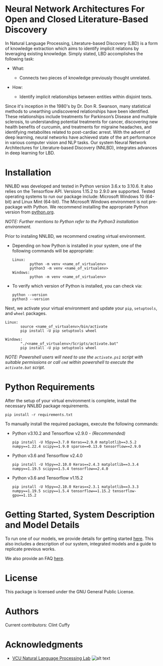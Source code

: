 Neural Network Architectures For Open and Closed Literature-Based Discovery
===========================================================================

In Natural Language Processing, Literature-based Discovery (LBD) is a form of knowledge extraction which aims to identify implicit relations by leveraging existing knowledge. Simply stated, LBD accomplishes the following task:

* What:

    * Connects two pieces of knowledge previously thought unrelated.

* How:

    * Identify implicit relationships between entities within disjoint texts.

Since it's inception in the 1980's by Dr. Don R. Swanson, many statistical methods to unearthing undiscovered relationships have been identified. These relationships include treatments for Parkinson’s Disease and multiple sclerosis, to understanding potential treatments for cancer, discovering new health benefits of curcumin, and treatments for migraine headaches, and identifying metabolites related to post-cardiac arrest. With the advent of deep learning, neural networks have achieved state of the art performance in various computer vision and NLP tasks. Our system Neural Network Architectures for Literature-based Discovery (NNLBD), integrates advances in deep learning for LBD.


Installation
============

NNLBD was developed and tested in Python version 3.6.x to 3.10.6. It also relies on the Tensorflow API. Versions 1.15.2 to 2.9.0 are supported. Tested operating systems to run our package include: Microsoft Windows 10 (64-bit) and Linux Mint (64-bit). The Microsoft Windows environment is not pre-package with Python. We recommend installing the appropriate Python version from [python.org](https://www.python.org/).

*NOTE: Further mentions to Python refer to the Python3 installation environment.*

Prior to instaling NNLBD, we recommend creating virtual environment.

- Depending on how Python is installed in your system, one of the following commands will be appropriate:

    ```
    Linux:
            python -m venv <name_of_virtualenv>
            python3 -m venv <name_of_virtualenv>
    Windows:
            python -m venv <name_of_virtualenv>
    ```
- To verify which version of Python is installed, you can check via:

    ```
    python --version
    python3 --version
    ```

Next, we activate your virtual environment and update your `pip`, `setuptools`, and `wheel` packages.

```
Linux:
       source <name_of_virtualenv>/bin/activate
       pip install -U pip setuptools wheel

Windows:
       "./<name_of_virtualenv>/Scripts/activate.bat"
       pip install -U pip setuptools wheel
```

*NOTE: Powershell users will need to use the `activate.ps1` script with suitable permissions or call `cmd` within powershell to execute the  `activate.bat` script.*


Python Requirements
===================

After the setup of your virtual environment is complete, install the necessary NNLBD package requirements.

```
pip install -r requirements.txt
```

To manually install the required packages, execute the following commands:

- Python v3.10.2 and Tensorflow v2.9.0 - *(Recommended)*
    ```
    pip install -U h5py==3.7.0 Keras==2.9.0 matplotlib==3.5.2 numpy==1.22.4 scipy==1.9.0 sparse==0.13.0 tensorflow==2.9.0
    ```

- Python v3.6 and Tensorflow v2.4.0
    ```
    pip install -U h5py==2.10.0 Keras==2.4.3 matplotlib==3.3.4 numpy==1.19.5 scipy==1.5.4 tensorflow==2.4.0
    ```

- Python v3.6 and Tensorflow v1.15.2
    ```
    pip install -U h5py==2.10.0 Keras==2.3.1 matplotlib==3.3.3 numpy==1.19.5 scipy==1.5.4 tensorflow==1.15.2 tensorflow-gpu==1.15.2
    ```


Getting Started, System Description and Model Details
=====================================================

To run one of our models, we provide details for getting started [here](./guide/getting_started.md). This also includes a description of our system, integrated models and a guide to replicate previous works.

We also provide an FAQ [here](./guide/faq.md).


<!--
Reference
=========
```bibtex
@ARTICLE {
    author  = "Clint Cuffy and Bridget T. McInnes",
    title   = "",
    journal = "",
    year    = "",
    month   = ""
}
```
-->


License
=======
This package is licensed under the GNU General Public License.


Authors
=======
Current contributors: Clint Cuffy


Acknowledgments
===============
- [VCU Natural Language Processing Lab](https://nlp.cs.vcu.edu/) ![alt text](https://nlp.cs.vcu.edu/images/vcu_head_logo "VCU")
